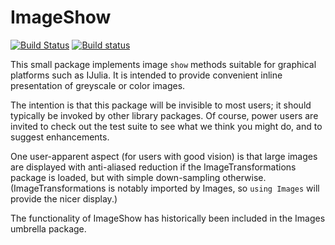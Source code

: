 # ImageShow

[![Build Status](https://travis-ci.org/JuliaImages/ImageShow.jl.svg?branch=master)](https://travis-ci.org/JuliaImages/ImageShow.jl)
[![Build status](https://ci.appveyor.com/api/projects/status/ar80h3mpsnl97wf7?svg=true)](https://ci.appveyor.com/project/RalphAS/imageshow-jl)

This small package implements image `show` methods suitable for
graphical platforms such as IJulia. It is intended to provide convenient
inline presentation of greyscale or color images.

The intention is that this package will be invisible to most users; it
should typically be invoked by other library packages. Of course, power users
are invited to check out the test suite to see what we think you might do,
and to suggest enhancements.

One user-apparent aspect (for users with good vision) is that large
images are displayed with anti-aliased reduction if the
ImageTransformations package is loaded, but with simple down-sampling
otherwise. (ImageTransformations is notably imported by Images, so
`using Images` will provide the nicer display.)

The functionality of ImageShow has historically been included in the
Images umbrella package.

